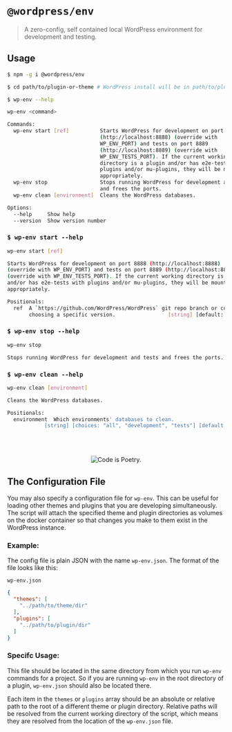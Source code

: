 # `@wordpress/env`

> A zero-config, self contained local WordPress environment for development and testing.

## Usage

```sh
$ npm -g i @wordpress/env

$ cd path/to/plugin-or-theme # WordPress install will be in path/to/plugin-or-theme-wordpress.

$ wp-env --help

wp-env <command>

Commands:
  wp-env start [ref]          Starts WordPress for development on port 8888
                              (​http://localhost:8888​) (override with
                              WP_ENV_PORT) and tests on port 8889
                              (​http://localhost:8889​) (override with
                              WP_ENV_TESTS_PORT). If the current working
                              directory is a plugin and/or has e2e-tests with
                              plugins and/or mu-plugins, they will be mounted
                              appropriately.
  wp-env stop                 Stops running WordPress for development and tests
                              and frees the ports.
  wp-env clean [environment]  Cleans the WordPress databases.

Options:
  --help     Show help                                                 [boolean]
  --version  Show version number                                       [boolean]
```

### `$ wp-env start --help`

```sh
wp-env start [ref]

Starts WordPress for development on port 8888 (​http://localhost:8888​)
(override with WP_ENV_PORT) and tests on port 8889 (​http://localhost:8889​)
(override with WP_ENV_TESTS_PORT). If the current working directory is a plugin
and/or has e2e-tests with plugins and/or mu-plugins, they will be mounted
appropriately.

Positionals:
  ref  A `https://github.com/WordPress/WordPress` git repo branch or commit for
       choosing a specific version.                 [string] [default: "master"]
```

### `$ wp-env stop --help`

```sh
wp-env stop

Stops running WordPress for development and tests and frees the ports.
```

### `$ wp-env clean --help`

```sh
wp-env clean [environment]

Cleans the WordPress databases.

Positionals:
  environment  Which environments' databases to clean.
            [string] [choices: "all", "development", "tests"] [default: "tests"]
```

<br/><br/><p align="center"><img src="https://s.w.org/style/images/codeispoetry.png?1" alt="Code is Poetry." /></p>

## The Configuration File

You may also specify a configuration file for `wp-env`. This can be useful for loading other themes and plugins that you are developing simultaneously. The script will attach the specified theme and plugin directories as volumes on the docker container so that changes you make to them exist in the WordPress instance.

### Example:
The config file is plain JSON with the name `wp-env.json`. The format of the file looks like this:

`wp-env.json`
```json
{
  "themes": [
    "../path/to/theme/dir"
  ],
  "plugins": [
    "../path/to/plugin/dir"
  ]
}
```

### Specifc Usage:

This file should be located in the same directory from which you run `wp-env` commands for a project. So if you are running `wp-env` in the root directory of a plugin, `wp-env.json` should also be located there. 

Each item in the `themes` or `plugins` array should be an absolute or relative path to the root of a different theme or plugin directory. Relative paths will be resolved from the current working directory of the script, which means they are resolved from the location of the `wp-env.json` file.